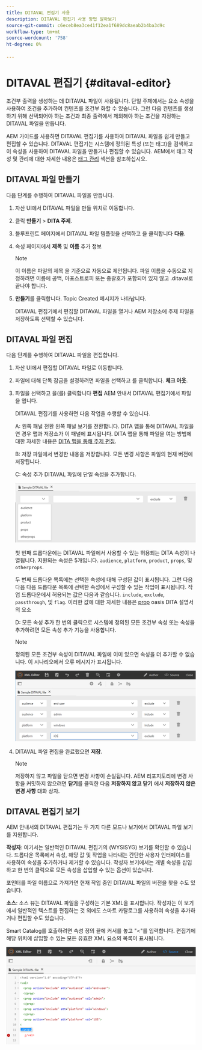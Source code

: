 ```yaml
---
title: DITAVAL 편집기 사용
description: DITAVAL 편집기 사용 방법 알아보기
source-git-commit: c6eceb8ea3ce41f12ea1f689dc8aeab2b4ba3d9c
workflow-type: tm+mt
source-wordcount: '758'
ht-degree: 0%

---
```



# DITAVAL 편집기 {#ditaval-editor}

조건부 출력을 생성하는 데 DITAVAL 파일이 사용됩니다. 단일 주제에서는 요소 속성을 사용하여 조건을 추가하여 컨텐츠를 조건부 화할 수 있습니다. 그런 다음 컨텐츠를 생성하기 위해 선택되어야 하는 조건과 최종 출력에서 제외해야 하는 조건을 지정하는 DITAVAL 파일을 만듭니다.

AEM 가이드를 사용하면 DITAVAL 편집기를 사용하여 DITAVAL 파일을 쉽게 만들고 편집할 수 있습니다. DITAVAL 편집기는 시스템에 정의된 특성 \(또는 태그\)을 검색하고 이 속성을 사용하여 DITAVAL 파일을 만들거나 편집할 수 있습니다. AEM에서 태그 작성 및 관리에 대한 자세한 내용은 [태그 관리](https://experienceleague.adobe.com/docs/experience-manager-cloud-service/sites/authoring/features/tags.html?lang=en) 섹션을 참조하십시오.

## DITAVAL 파일 만들기

다음 단계를 수행하여 DITAVAL 파일을 만듭니다.

1. 자산 UI에서 DITAVAL 파일을 만들 위치로 이동합니다.

1. 클릭 **만들기** \> **DITA 주제**.

1. 블루프린트 페이지에서 DITAVAL 파일 템플릿을 선택하고 을 클릭합니다 **다음**.

1. 속성 페이지에서 **제목** 및 **이름** 추가 정보

   >[!NOTE]
   >
   > 이 이름은 파일의 제목 을 기준으로 자동으로 제안됩니다. 파일 이름을 수동으로 지정하려면 이름에 공백, 아포스트로피 또는 중괄호가 포함되어 있지 않고 .ditaval로 끝나야 합니다.

1. **만들기**&#x200B;를 클릭합니다. Topic Created 메시지가 나타납니다.

   DITAVAL 편집기에서 편집할 DITAVAL 파일을 열거나 AEM 저장소에 주제 파일을 저장하도록 선택할 수 있습니다.


## DITAVAL 파일 편집

다음 단계를 수행하여 DITAVAL 파일을 편집합니다.

1. 자산 UI에서 편집할 DITAVAL 파일로 이동합니다.

1. 파일에 대해 단독 잠금을 설정하려면 파일을 선택하고 를 클릭합니다. **체크 아웃**.

1. 파일을 선택하고 을(를) 클릭합니다 **편집** AEM 안내서 DITAVAL 편집기에서 파일을 엽니다.

   DITAVAL 편집기를 사용하면 다음 작업을 수행할 수 있습니다.

   A: 왼쪽 패널 전환 왼쪽 패널 보기를 전환합니다. DITA 맵을 통해 DITAVAL 파일을 연 경우 맵과 저장소가 이 패널에 표시됩니다. DITA 맵을 통해 파일을 여는 방법에 대한 자세한 내용은 [DITA 맵을 통해 주제 편집](map-editor-advanced-map-editor.md#id17ACJ0F0FHS).

   B: 저장 파일에서 변경한 내용을 저장합니다. 모든 변경 사항은 파일의 현재 버전에 저장됩니다.

   C: 속성 추가 DITAVAL 파일에 단일 속성을 추가합니다.

   ![](images/ditaval-editor-props.png)

   첫 번째 드롭다운에는 DITAVAL 파일에서 사용할 수 있는 허용되는 DITA 속성이 나열됩니다. 지원되는 속성은 5개입니다. `audience`, `platform`, `product`, `props`, 및 `otherprops`.

   두 번째 드롭다운 목록에는 선택한 속성에 대해 구성된 값이 표시됩니다. 그런 다음 다음 다음 드롭다운 목록에 선택한 속성에서 구성할 수 있는 작업이 표시됩니다. 작업 드롭다운에서 허용되는 값은 다음과 같습니다. `include`, `exclude`, `passthrough`, 및 `flag`. 이러한 값에 대한 자세한 내용은 [prop](http://docs.oasis-open.org/dita/dita/v1.3/errata01/os/complete/part3-all-inclusive/langRef/ditaval/ditaval-prop.html#ditaval-prop) oasis DITA 설명서의 요소

   D: 모든 속성 추가 한 번의 클릭으로 시스템에 정의된 모든 조건부 속성 또는 속성을 추가하려면 모든 속성 추가 기능을 사용합니다.

   >[!NOTE]
   >
   > 정의된 모든 조건부 속성이 DITAVAL 파일에 이미 있으면 속성을 더 추가할 수 없습니다. 이 시나리오에서 오류 메시지가 표시됩니다.

   ![](images/ditaval-all-props.png)

1. DITAVAL 파일 편집을 완료했으면 **저장**.

   >[!NOTE]
   >
   > 저장하지 않고 파일을 닫으면 변경 사항이 손실됩니다. AEM 리포지토리에 변경 사항을 커밋하지 않으려면 **닫기**&#x200B;를 클릭한 다음 **저장하지 않고 닫기** 에서 **저장하지 않은 변경 사항** 대화 상자.


## DITAVAL 편집기 보기

AEM 안내서의 DITAVAL 편집기는 두 가지 다른 모드나 보기에서 DITAVAL 파일 보기를 지원합니다.

**작성자**: 여기서는 일반적인 DITAVAL 편집기의 \(WYSISYG\) 보기를 확인할 수 있습니다. 드롭다운 목록에서 속성, 해당 값 및 작업을 나타내는 간단한 사용자 인터페이스를 사용하여 속성을 추가하거나 제거할 수 있습니다. 작성자 보기에서는 개별 속성을 삽입하고 한 번의 클릭으로 모든 속성을 삽입할 수 있는 옵션이 있습니다.

포인터를 파일 이름으로 가져가면 현재 작업 중인 DITAVAL 파일의 버전을 찾을 수도 있습니다.

**소스**: 소스 뷰는 DITAVAL 파일을 구성하는 기본 XML을 표시합니다. 작성자는 이 보기에서 일반적인 텍스트를 편집하는 것 외에도 스마트 카탈로그를 사용하여 속성을 추가하거나 편집할 수도 있습니다.

Smart Catalog를 호출하려면 속성 정의 끝에 커서를 놓고 &quot;&lt;&quot;를 입력합니다. 편집기에 해당 위치에 삽입할 수 있는 모든 유효한 XML 요소의 목록이 표시됩니다.

![](images/ditaval-source-view.png)

